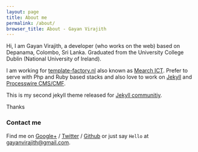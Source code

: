 ```yaml
---
layout: page
title: About me
permalink: /about/
browser_title: About - Gayan Virajith
---
```


Hi, I am Gayan Virajith, a developer (who works on the web) based on Depanama, 
Colombo, Sri Lanka. Graduated from the University College Dublin 
(National University of Ireland). 

I am working for [template-factory.nl][tf] also known as [Mearch ICT][m].
Prefer to serve with Php and Ruby based stacks and also love to work 
on [Jekyll][jekyll] and [Processwire CMS/CMF][pw].

This is my second jekyll theme released for [Jekyll communitiy][jekyll].

Thanks

### Contact me

Find me on [Google+][google] / [Twitter][Twitter] / [Github][github] or just say `Hello` at 
[gayanvirajith@gmail.com](gayanvirajith@gmail.com).


[tf]: http://template-factory.nl
[m]: http://mearch.com
[pw]: http://processwire.com
[pwf]: http://processwire.com/talk
[jekyll]: http://jekyllrb.com
[github]: https://github.com/gayanvirajith
[google]: https://plus.google.com/+GayanVirajith
[twitter]: https://twitter.com/gayanvirajith
